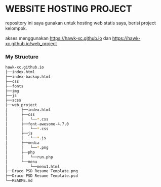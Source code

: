 # WEBSITE HOSTING PROJECT
repository ini saya gunakan untuk hosting web statis saya, berisi project kelompok.

akses menggunakan https://hawk-xc.github.io dan https://hawk-xc.github.io/web_project

### My Structure
```bash
hawk-xc.github.io
├──index.html
├──index-backup.html
├──css
├──fonts
├──img
├──js
├──scss
├──web_project
│      ├──index.html
│      ├──css
│      │   └──*.css
│      ├──font-awesome-4.7.0
│      │   └──*.css
│      ├──js
│      │   └──*.js
│      ├──media
│      │   └──*.png
│      ├──php
│      │   └──run.php
│      └──menu
│          └──menu1.html
├──Draco PSD Resume Template.png
├──Draco PSD Resume Template.psd
└──README.md
```
